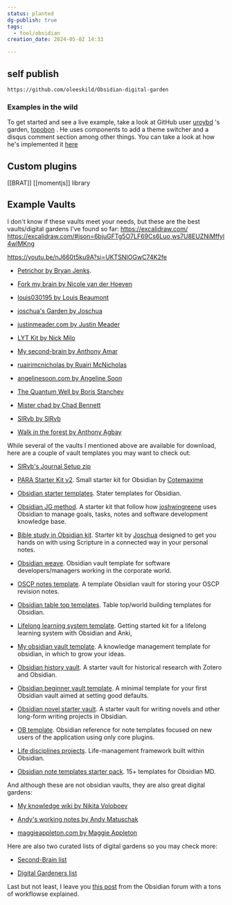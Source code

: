 ```yaml
---
status: planted
dg-publish: true
tags:
  - tool/obsidian
creation_date: 2024-05-02 14:33

---
```

## self publish
	https://github.com/oleeskild/Obsidian-digital-garden
### Examples in the wild

To get started and see a live example, take a look at GitHub user [uroybd](https://github.com/uroybd/topobon/tree/main/src/site/_includes/components/user) 's garden, [topobon](https://topobon.utsob.me/) . He uses components to add a theme switcher and a disqus comment section among other things. You can take a look at how he's implemented it [here](https://github.com/uroybd/topobon/tree/main/src/site/_includes/components/user)

## Custom plugins
[[BRAT]]  [[momentjs]] library

## Example Vaults
I don't know if these vaults meet your needs, but these are the best vaults/digital gardens I've found so far:
https://excalidraw.com/
https://excalidraw.com/#json=6bjuGFTg5O7LF69Cs6Luo,ws7U8EUZNiMffyl4wlMKng

https://youtu.be/nJ660t5ku9A?si=UKTSNIOGwC74K2fe

- [Petrichor by Bryan Jenks](https://publish.obsidian.md/bryan-jenks/Z/INDEX).
    
- [Fork my brain by Nicole van der Hoeven](https://walkintheforest.com/Content/%F0%9F%91%8B%F0%9F%8F%BD+Welcome)
    
- [louis030195 by Louis Beaumont](https://brain.louis030195.com/README)
    
- [joschua's Garden by Joschua](https://joschuasgarden.com/50+Slipbox/Welcome!)
    
- [justinmeader.com by Justin Meader](https://publish.obsidian.md/justin/Home)
    
- [LYT Kit by Nick Milo](https://notes.linkingyourthinking.com/Cards/The+forest+entrance)
    
- [My second-brain by Anthony Amar](https://anthonyamar.fr/Welcome+in+my+mind+%F0%9F%A7%A0)
    
- [ruairimcnicholas by Ruairi McNicholas](https://ruairimcnicholas.com/0+Welcome)
    
- [angelinesoon.com by Angeline Soon](https://notes.angelinesoon.com/%F0%9F%8D%83_In+The+Wild_PublishedNotes/%2B%2B+Welcome)
    
- [The Quantum Well by Boris Stanchev](https://publish.obsidian.md/myquantumwell/Welcome+to+The+Quantum+Well!)
    
- [Mister chad by Chad Bennett](https://publish.obsidian.md/mister-chad/welcome)
    
- [SlRvb by SlRvb](https://publish.obsidian.md/slrvb/90+Site/SlRvb+Home)
    
- [Walk in the forest by Anthony Agbay](https://walkintheforest.com/Content/%F0%9F%91%8B%F0%9F%8F%BD+Welcome)
    

While several of the vaults I mentioned above are available for download, here are a couple of vault templates you may want to check out:

- [SlRvb's Journal Setup zip](https://www.dropbox.com/s/hq02du16bj0itls/BuJo%20Setup.zip?dl=0)
    
- [PARA Starter Kit v2](https://forum.obsidian.md/uploads/short-url/7TtSU9z2RNOJx481Urw37h6AoWE.zip). Small starter kit for Obsidian by [Cotemaxime](https://forum.obsidian.md/t/para-starter-kit/223)
    
- [Obsidian starter templates](https://github.com/masonlr/obsidian-starter-templates). Stater templates for Obsidian.
    
- [Obsidian JG method](https://github.com/joshwingreene/Obsidian-JG-Method). A starter kit that follow how [joshwingreene](https://github.com/joshwingreene) uses Obsidian to manage goals, tasks, notes and software development knowledge base.
    
- [Bible study in Obsidian kit](https://forum.obsidian.md/uploads/short-url/fK2XyRlWvpxGAuZJENEVUZzZUIh.zip). Starter kit by [Joschua](https://forum.obsidian.md/t/bible-study-in-obsidian-kit-including-the-bible-in-markdown/12503) designed to get you hands on with using Scripture in a connected way in your personal notes.
    
- [Obsidian weave](https://github.com/cuken/obsidian-weave). Obsidian vault template for software developers/managers working in the corporate world.
    
- [OSCP notes template](https://github.com/Twigonometry/OSCP-Notes-Template). A template Obsidian vault for storing your OSCP revision notes.
    
- [Obsidian table top templates](https://github.com/mProjectsCode/Obsidian-Table-Top-Templates). Table top/world building templates for Obsidian.
    
- [Lifelong learning system template](https://github.com/jrgilbertson/lifelong-learning-system-template). Getting started kit for a lifelong learning system with Obsidian and Anki,
    
- [My obsidian vault template](https://github.com/Envoy-VC/My-Obsisian-Vault-Template). A knowledge management template for obsidian, in which to grow your ideas.
    
- [Obsidian history vault](https://github.com/erazlogo/obsidian-history-vault). A starter vault for historical research with Zotero and Obsidian.
    
- [Obsidian beginner vault template](https://github.com/andrewmcodes/obsidian-beginner-vault-template). A minimal template for your first Obsidian vault aimed at setting good defaults.
    
- [Obsidian novel starter vault](https://github.com/rrbaker/obsidian-novel-starter-vault). A starter vault for writing novels and other long-form writing projects in Obsidian.
    
- [OB template](https://github.com/llZektorll/OB_Template). Obsidian reference for note templates focused on new users of the application using only core plugins.
    
- [Life disciplines projects](https://github.com/uwidev/life-disciplines-projects). Life-management framework built within Obsidian.
    
- [Obsidian note templates starter pack](https://johnmavrick.gumroad.com/l/obsidian-templates). 15+ templates for Obsidian MD.
    

And although these are not obsidian vaults, they are also great digital gardens:

- [My knowledge wiki by Nikita Voloboev](https://wiki.nikiv.dev/)
    
- [Andy's working notes by Andy Matuschak](https://notes.andymatuschak.org/About_these_notes)
    
- [maggieappleton.com by Maggie Appleton](https://maggieappleton.com/garden)
    

Here are also two curated lists of digital gardens so you may check more:

- [Second-Brain list](https://github.com/KasperZutterman/Second-Brain)
    
- [Digital Gardeners list](https://docs.google.com/spreadsheets/d/1KtEjnuZEHxUmoiA37_MMM4OFyQcbwVUaLBFa12P8cnU/edit#gid=0)
    

Last but not least, I leave you [this post](https://forum.obsidian.md/t/obsidian-gems-of-the-year-2021-nomination-workflows/28227) from the Obsidian forum with a tons of workflowse explained.